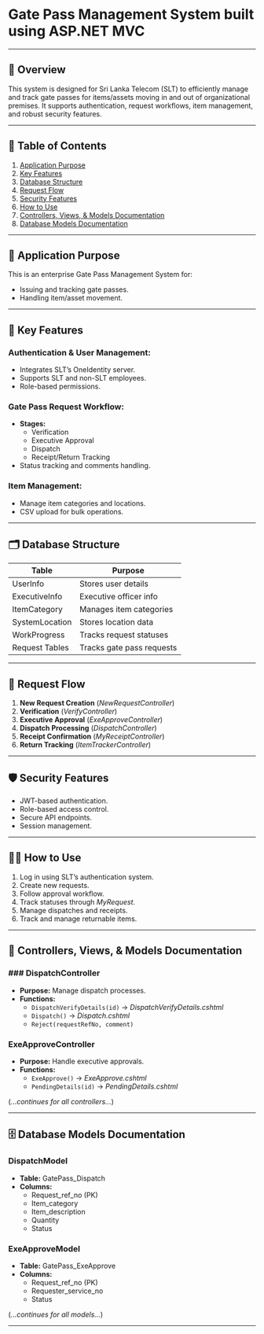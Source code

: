 # Gate Pass Management System built using ASP.NET MVC

---

## 🚀 **Overview**

This system is designed for Sri Lanka Telecom (SLT) to efficiently manage and track gate passes for items/assets moving in and out of organizational premises. It supports authentication, request workflows, item management, and robust security features.

---

## 📂 **Table of Contents**

1. [Application Purpose](#application-purpose)
2. [Key Features](#key-features)
3. [Database Structure](#database-structure)
4. [Request Flow](#request-flow)
5. [Security Features](#security-features)
6. [How to Use](#how-to-use)
7. [Controllers, Views, & Models Documentation](#controllers-views--models)
8. [Database Models Documentation](#database-models-documentation)

---

## 📌 **Application Purpose**

This is an enterprise Gate Pass Management System for:

- Issuing and tracking gate passes.
- Handling item/asset movement.

---

## 🌟 **Key Features**

### **Authentication & User Management:**

- Integrates SLT’s OneIdentity server.
- Supports SLT and non-SLT employees.
- Role-based permissions.

### **Gate Pass Request Workflow:**

- **Stages:**
  - Verification
  - Executive Approval
  - Dispatch
  - Receipt/Return Tracking
- Status tracking and comments handling.

### **Item Management:**

- Manage item categories and locations.
- CSV upload for bulk operations.

---

## 🗂️ **Database Structure**

| Table          | Purpose                   |
| -------------- | ------------------------- |
| UserInfo       | Stores user details       |
| ExecutiveInfo  | Executive officer info    |
| ItemCategory   | Manages item categories   |
| SystemLocation | Stores location data      |
| WorkProgress   | Tracks request statuses   |
| Request Tables | Tracks gate pass requests |

---

## 🔄 **Request Flow**

1. **New Request Creation** (_NewRequestController_)
2. **Verification** (_VerifyController_)
3. **Executive Approval** (_ExeApproveController_)
4. **Dispatch Processing** (_DispatchController_)
5. **Receipt Confirmation** (_MyReceiptController_)
6. **Return Tracking** (_ItemTrackerController_)

---

## 🛡️ **Security Features**

- JWT-based authentication.
- Role-based access control.
- Secure API endpoints.
- Session management.

---

## 🧑‍💻 **How to Use**

1. Log in using SLT’s authentication system.
2. Create new requests.
3. Follow approval workflow.
4. Track statuses through _MyRequest_.
5. Manage dispatches and receipts.
6. Track and manage returnable items.

---

## 📘 **Controllers, Views, & Models Documentation**

### ### DispatchController

- **Purpose:** Manage dispatch processes.
- **Functions:**
  - `DispatchVerifyDetails(id)` -> _DispatchVerifyDetails.cshtml_
  - `Dispatch()` -> _Dispatch.cshtml_
  - `Reject(requestRefNo, comment)`

### ExeApproveController

- **Purpose:** Handle executive approvals.
- **Functions:**
  - `ExeApprove()` -> _ExeApprove.cshtml_
  - `PendingDetails(id)` -> _PendingDetails.cshtml_

(_...continues for all controllers..._)

---

## 🗄️ **Database Models Documentation**

### **DispatchModel**

- **Table:** GatePass_Dispatch
- **Columns:**
  - Request_ref_no (PK)
  - Item_category
  - Item_description
  - Quantity
  - Status

### **ExeApproveModel**

- **Table:** GatePass_ExeApprove
- **Columns:**
  - Request_ref_no (PK)
  - Requester_service_no
  - Status

(_...continues for all models..._)

---
